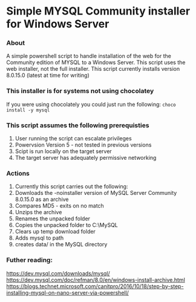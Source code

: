 # Simple MYSQL Community installer for Windows Server

### About

A simple powershell script to handle installation of the web for the Community edition of MYSQL to a Windows Server.
This script uses the web installer, not the full installer.
This script currently installs version 8.0.15.0 (latest at time for writing)

### This installer is for systems not using chocolatey

If you were using chocolately you could just run the following:
`choco install -y mysql`

### This script assumes the following prerequisties

1. User running the script can escalate privileges
2. Powervsion Version 5 - not tested in previous versions
3. Scipt is run locally on the target server
4. The target server has adequately permissive networking

### Actions

1. Currently this script carries out the following:
2. Downloads the -noinstaller version of MySQL Server Community 8.0.15.0 as an archive
3. Compares MD5 - exits on no match
4. Unzips the archive
5. Renames the unpacked folder
6. Copies the unpacked folder to C:\MySQL
7. Clears up temp download folder 
8. Adds mysql to path
9. creates data/ in the MySQL directory 

### Futher reading:
https://dev.mysql.com/downloads/mysql/
https://dev.mysql.com/doc/refman/8.0/en/windows-install-archive.html
https://blogs.technet.microsoft.com/canitpro/2016/10/18/step-by-step-installing-mysql-on-nano-server-via-powershell/
